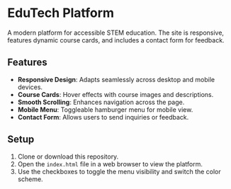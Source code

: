 # EduTech Platform

A modern platform for accessible STEM education. The site is responsive, features dynamic course cards, and includes a contact form for feedback.

## Features

- **Responsive Design**: Adapts seamlessly across desktop and mobile devices.
- **Course Cards**: Hover effects with course images and descriptions.
- **Smooth Scrolling**: Enhances navigation across the page.
- **Mobile Menu**: Toggleable hamburger menu for mobile view.
- **Contact Form**: Allows users to send inquiries or feedback.

## Setup

1. Clone or download this repository.
2. Open the `index.html` file in a web browser to view the platform.
3. Use the checkboxes to toggle the menu visibility and switch the color scheme.

